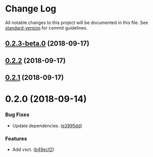 # Change Log

All notable changes to this project will be documented in this file. See [standard-version](https://github.com/conventional-changelog/standard-version) for commit guidelines.

<a name="0.2.3-beta.0"></a>
## [0.2.3-beta.0](https://github.com/darkobits/vsct/compare/v0.2.2...v0.2.3-beta.0) (2018-09-17)



<a name="0.2.2"></a>
## [0.2.2](https://github.com/darkobits/vsct/compare/v0.2.1...v0.2.2) (2018-09-17)



<a name="0.2.1"></a>
## [0.2.1](https://github.com/darkobits/vsct/compare/v0.2.0...v0.2.1) (2018-09-17)



<a name="0.2.0"></a>
# 0.2.0 (2018-09-14)


### Bug Fixes

* Update dependencies. ([e3995dd](https://github.com/darkobits/vsct/commit/e3995dd))


### Features

* Add vsct. ([b49ecf2](https://github.com/darkobits/vsct/commit/b49ecf2))
